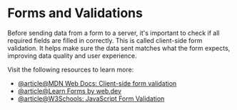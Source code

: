 # Forms and Validations

Before sending data from a form to a server, it's important to check if all required fields are filled in correctly. This is called client-side form validation. It helps make sure the data sent matches what the form expects, improving data quality and user experience.

Visit the following resources to learn more:

- [@article@MDN Web Docs: Client-side form validation](https://developer.mozilla.org/en-US/docs/Learn/Forms/Form_validation)
- [@article@Learn Forms by web.dev](https://web.dev/learn/forms/)
- [@article@W3Schools: JavaScript Form Validation](https://www.w3schools.com/js/js_validation.asp)
